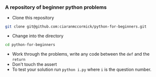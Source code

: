 ### A repository of beginner python problems

- Clone this repository

```bash
git clone git@github.com:ciaranmccormick/python-for-beginners.git
```

- Change into the directory

```bash
cd python-for-beginners
```

- Work through the problems, write any code between the `def` and the `return`
- Don't touch the assert
- To test your solution run `python i.py` where `i` is the question number.
